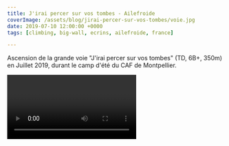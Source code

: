 ```yaml
---
title: J'irai percer sur vos tombes - Ailefroide 
coverImage: /assets/blog/jirai-percer-sur-vos-tombes/voie.jpg
date: 2019-07-10 12:00:00 +0000
tags: [climbing, big-wall, ecrins, ailefroide, france]

---
```


Ascension de la grande voie "J'irai percer sur vos tombes" (TD, 6B+, 350m) en Juillet 2019, durant le camp d'été du CAF de Montpellier.

<Video url="https://www.youtube.com/watch?v=w-xF5nGw-7E" border />
